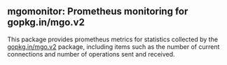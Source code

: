 ## mgomonitor: Prometheus monitoring for gopkg.in/mgo.v2

This package provides prometheus metrics for statistics collected
by the [gopkg.in/mgo.v2](https://godoc.org/gopkg.in/mgo.v2) package,
including items such as the number of current connections and
number of operations sent and received.
